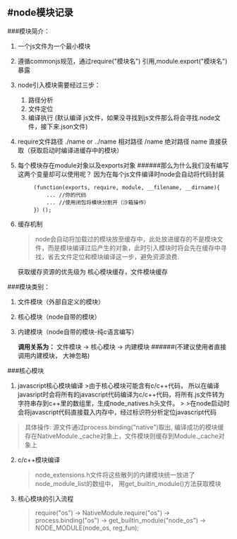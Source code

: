#node模块记录
----------------------------------
###模块简介：
1. 一个js文件为一个最小模块
2. 遵循commonjs规范，通过require("模块名") 引用,module.export("模块名")暴露
3. node引入模块需要经过三步：
	1. 路径分析
	2. 文件定位 
	3. 编译执行 (默认编译 js文件，如果没寻找到js文件那么将会寻找.node文件，接下来.json文件)
4. require文件路径
	./name or ../name 相对路径
	/name 绝对路径
	name 直接获取（获取启动时编译进缓存中的模块）
5. 每个模块存在module对象以及exports对象
	######那么为什么我们没有编写这两个变量却可以使用呢？
	因为在每个js文件编译时node会自动将代码封装
			
			(function(exports, require, module, __filename, __dirname){
				... //你的代码
				... //使用闭包将模块分割开（沙箱操作）
			}）();
6. 缓存机制
	>node会自动将加载过的模块放至缓存中，此处放进缓存的不是模块文件，而是模块编译过后产生的对象，此时引入模块时将会先在缓存中寻找，省去文件定位和模块编译这一步，避免资源浪费.
	
	获取缓存资源的优先级为 核心模块缓存，文件模块缓存


###模块类别： 
1. 文件模块（外部自定义的模块）
2. 核心模块（node自带的模块）
3. 内建模块（node自带的模块-纯c语言编写）
	
	__调用关系为：__
	文件模块 -> 核心模块 -> 内建模块
	######(不建议使用者直接调用内建模块， 大神忽略)

###核心模块
1. javascript核心模块编译
		>由于核心模块可能含有c/c++代码， 所以在编译javasript时会将所有的javascript代码编译为c/c++代码，将所有.js文件转为字符串存到c++里的数组里，生成node_natives.h头文件。
		>
		>在node启动时会将javascript代码直接载入内存中，经过标识符分析定位javascript代码
>
>具体操作:
>源文件通过process.binding("native")取出, 编译成功的模块缓存在NativeModule._cache对象上，文件模块则缓存到Module._cache对象上
		
2. c/c++模块编译
	>node_extensions.h文件将这些散列的内建模块统一放进了node_module_list的数组中， 用get_builtin_module()方法获取模块

3. 核心模块的引入流程
	> require("os") -> NativeModule.require("os") -> process.binding("os") -> get_builtin_module("node_os") -> NODE_MODULE(node_os, reg_fun);

